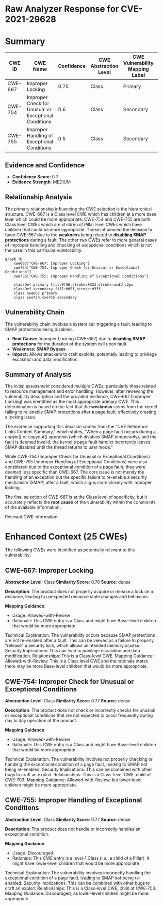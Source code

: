 # Raw Analyzer Response for CVE-2021-29628

# Summary
| CWE ID | CWE Name | Confidence | CWE Abstraction Level | CWE Vulnerability Mapping Label | CWE-Vulnerability Mapping Notes |
|---|---|---|---|---|---|
| CWE-667 | Improper Locking | 0.75 | Class | Primary | Allowed-with-Review |
| CWE-754 | Improper Check for Unusual or Exceptional Conditions | 0.6 | Class | Secondary | Allowed-with-Review |
| CWE-755 | Improper Handling of Exceptional Conditions | 0.5 | Class | Secondary | Discouraged |

## Evidence and Confidence

*   **Confidence Score:** 0.7
*   **Evidence Strength:** MEDIUM

## Relationship Analysis
The primary relationship influencing the CWE selection is the hierarchical structure. CWE-667 is a Class level CWE which has children at a more base level which could be more appropriate. CWE-754 and CWE-755 are both Class level CWEs which are children of Pillar level CWEs which have children that could be more appropriate. These influenced the decision to favor CWE-667 due to the **weakness** being related to **disabling SMAP protections** during a fault. The other two CWEs refer to more general cases of improper handling and checking of exceptional conditions which is not the case in this particular vulnerability.

```mermaid
graph TD
    cwe667["CWE-667: Improper Locking"]
    cwe754["CWE-754: Improper Check for Unusual or Exceptional Conditions"]
    cwe755["CWE-755: Improper Handling of Exceptional Conditions"]

    classDef primary fill:#f96,stroke:#333,stroke-width:2px
    classDef secondary fill:#69f,stroke:#333
    class cwe667 primary
    class cwe754,cwe755 secondary
```

## Vulnerability Chain
The vulnerability chain involves a system call triggering a fault, leading to SMAP protections being disabled.
  - **Root Cause:** Improper Locking (CWE-667) due to **disabling SMAP protections** for the duration of the system call upon fault.
  - **Weakness:** **SMAP Bypass**.
  - **Impact:** Allows attackers to craft exploits, potentially leading to privilege escalation and data modification.

## Summary of Analysis
The initial assessment considered multiple CWEs, particularly those related to resource management and error handling. However, after reviewing the vulnerability description and the provided evidence, CWE-667 (Improper Locking) was identified as the most appropriate primary CWE. This determination is based on the fact that the **weakness** stems from the kernel failing to re-enable SMAP protections after a page fault, effectively creating a locking issue.

The evidence supporting this decision comes from the "CVE Reference Links Content Summary," which states, "When a page fault occurs during a copyin() or copyout() operation (which disables SMAP temporarily), and the fault is deemed invalid, the kernel's page fault handler incorrectly leaves SMAP disabled until the thread returns to user mode."

While CWE-754 (Improper Check for Unusual or Exceptional Conditions) and CWE-755 (Improper Handling of Exceptional Conditions) were also considered due to the exceptional condition of a page fault, they were deemed less specific than CWE-667. The core issue is not merely the handling of an exception but the specific failure to re-enable a security mechanism (SMAP) after a fault, which aligns more closely with improper locking.

The final selection of CWE-667 is at the Class level of specificity, but it accurately reflects the **root cause** of the vulnerability within the constraints of the available information.

Relevant CWE Information:

# Enhanced Context (25 CWEs)
The following CWEs were identified as potentially relevant to this vulnerability:

## CWE-667: Improper Locking
**Abstraction Level**: Class
**Similarity Score**: 0.78
**Source**: dense

**Description**:
The product does not properly acquire or release a lock on a resource, leading to unexpected resource state changes and behaviors.

**Mapping Guidance**:
- Usage: Allowed-with-Review
- Rationale: This CWE entry is a Class and might have Base-level children that would be more appropriate

Technical Explanation:
The vulnerability occurs because SMAP protections are not re-enabled after a fault. This can be viewed as a failure to properly "release" a security lock, which allows unintended memory access.
Security Implications: This can lead to privilege escalation and data modification.
Relationships: This is a Class-level CWE.
Mapping Guidance: Allowed-with-Review. This is a Class level CWE and the rationale states there may be more Base-level children that would be more appropriate.

## CWE-754: Improper Check for Unusual or Exceptional Conditions
**Abstraction Level**: Class
**Similarity Score**: 0.77
**Source**: dense

**Description**:
The product does not check or incorrectly checks for unusual or exceptional conditions that are not expected to occur frequently during day to day operation of the product.

**Mapping Guidance**:
- Usage: Allowed-with-Review
- Rationale: This CWE entry is a Class and might have Base-level children that would be more appropriate

Technical Explanation:
The vulnerability involves not properly checking or handling the exceptional condition of a page fault, leading to SMAP not being re-enabled.
Security Implications: This can be combined with other bugs to craft an exploit.
Relationships: This is a Class-level CWE, child of CWE-703.
Mapping Guidance: Allowed-with-Review, but lower-level children might be more appropriate.

## CWE-755: Improper Handling of Exceptional Conditions
**Abstraction Level**: Class
**Similarity Score**: 0.77
**Source**: dense

**Description**:
The product does not handle or incorrectly handles an exceptional condition.

**Mapping Guidance**:
- Usage: Discouraged
- Rationale: This CWE entry is a level-1 Class (i.e., a child of a Pillar). It might have lower-level children that would be more appropriate

Technical Explanation:
The vulnerability involves incorrectly handling the exceptional condition of a page fault, leading to SMAP not being re-enabled.
Security Implications: This can be combined with other bugs to craft an exploit.
Relationships: This is a Class-level CWE, child of CWE-703.
Mapping Guidance: Discouraged, as lower-level children might be more appropriate.